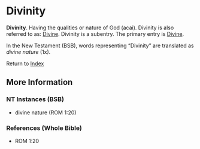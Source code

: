 # Divinity
**Divinity**. 
Having the qualities or nature of God (acai). 
Divinity is also referred to as: 
[Divine](Divine.md). 
Divinity is a subentry. The primary entry is 
[Divine](Divine.md). 




In the New Testament (BSB), words representing “Divinity” are translated as 
*divine nature* (1x). 


Return to [Index](00-Index.md)

## More Information

### NT Instances (BSB)

* divine nature (ROM 1:20)



### References (Whole Bible)

* ROM 1:20



